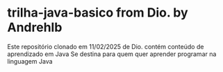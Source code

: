 # trilha-java-basico from Dio. by Andrehlb

Este repositório clonado em 11/02/2025 de Dio. contém conteúdo de aprendizado em Java
Se destina para quem quer aprender programar na linguagem Java